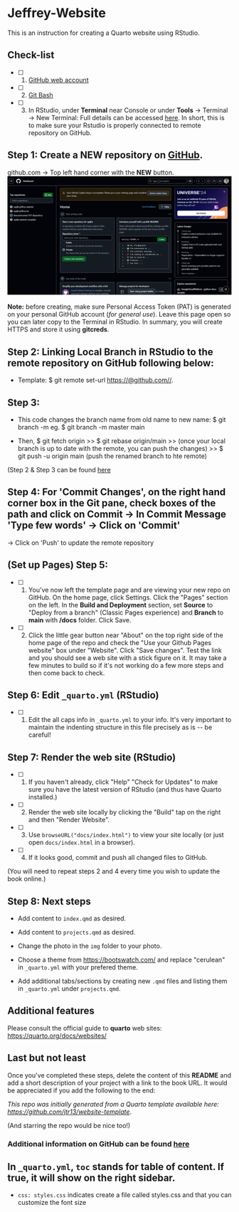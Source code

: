 # Jeffrey-Website

This is an instruction for creating a Quarto website using RStudio.

## Check-list

-   [ ] 1. [GitHub web account](https://github.com/)

-   [ ] 2. [Git Bash](https://git-scm.com/)

-   [ ] 3. In RStudio, under **Terminal** near Console or under **Tools** -\> Terminal -\> New Terminal: Full details can be accessed [here](https://chatgpt.com/share/6705a9e6-6058-800d-82ef-e103fb6c95b4/). In short, this is to make sure your Rstudio is properly connected to remote repository on GitHub.

## Step 1: Create a NEW repository on [GitHub](https://github.com/).

github.com -\> Top left hand corner with the **NEW** button. ![](new_repository.png)

**Note:** before creating, make sure Personal Access Token (PAT) is generated on your personal GitHub account (*for general use*). Leave this page open so you can later copy to the Terminal in RStudio. In summary, you will create HTTPS and store it using **gitcreds**.

## Step 2: Linking Local Branch in RStudio to the remote repository on GitHub following below:

-   Template: \$ git remote set-url [https://<your-PAT>\@github.com/<username>/<repositoryname>](https://%3Cyour-PAT%3E@github.com/epijlin/jeffrey-website.git/).

## Step 3:

-   This code changes the branch name from old name to new name: \$ git branch -m <oldname> <newname> eg. \$ git branch -m master main

-   Then, \$ git fetch origin \>\> \$ git rebase origin/main \>\> (once your local branch is up to date with the remote, you can push the changes) \>\> \$ git push -u origin main (push the renamed branch to hte remote)

(Step 2 & Step 3 can be found [here](https://chatgpt.com/share/6705a9e6-6058-800d-82ef-e103fb6c95b4/)

## Step 4: For 'Commit Changes', on the right hand corner box in the Git pane, check boxes of the path and click on Commit -\> In Commit Message 'Type few words' -\> Click on 'Commit'

-\> Click on 'Push' to update the remote repository

## (Set up Pages) Step 5:

-   [ ] 1. You've now left the template page and are viewing your new repo on GitHub. On the home page, click Settings. Click the "Pages" section on the left. In the **Build and Deployment** section, set **Source** to "Deploy from a branch" (Classic Pages experience) and **Branch** to **main** with **/docs** folder. Click Save.

-   [ ] 2. Click the little gear button near "About" on the top right side of the home page of the repo and check the "Use your Github Pages website" box under "Website". Click "Save changes". Test the link and you should see a web site with a stick figure on it. It may take a few minutes to build so if it's not working do a few more steps and then come back to check.

## Step 6: Edit `_quarto.yml` (RStudio)

-   [ ] 1. Edit the all caps info in `_quarto.yml` to your info. It's very important to maintain the indenting structure in this file precisely as is -- be careful!

## Step 7: Render the web site (RStudio)

-   [ ] 1. If you haven't already, click "Help" "Check for Updates" to make sure you have the latest version of RStudio (and thus have Quarto installed.)

-   [ ] 2. Render the web site locally by clicking the "Build" tap on the right and then "Render Website".

-   [ ] 3. Use `browseURL("docs/index.html")` to view your site locally (or just open `docs/index.html` in a browser).

-   [ ] 4. If it looks good, commit and push all changed files to GitHub.

(You will need to repeat steps 2 and 4 every time you wish to update the book online.)

## Step 8: Next steps

-   Add content to `index.qmd` as desired.

-   Add content to `projects.qmd` as desired.

-   Change the photo in the `img` folder to your photo.

-   Choose a theme from <https://bootswatch.com/> and replace "cerulean" in `_quarto.yml` with your prefered theme.

-   Add additional tabs/sections by creating new `.qmd` files and listing them in `_quarto.yml` under `projects.qmd`.

## Additional features

Please consult the official guide to **quarto** web sites: <https://quarto.org/docs/websites/>

## Last but not least

Once you've completed these steps, delete the content of this **README** and add a short description of your project with a link to the book URL. It would be appreciated if you add the following to the end:

*This repo was initially generated from a Quarto template available here: https://github.com/jtr13/website-template.*

(And starring the repo would be nice too!)

### Additional information on GitHub can be found [here](https://docs.github.com/en/repositories/managing-your-repositorys-settings-and-features/customizing-your-repository/about-readmes/)

## In `_quarto.yml`, `toc` stands for table of content. If true, it will show on the right sidebar. 

- `css: styles.css` indicates create a file called styles.css and that you can customize the font size
